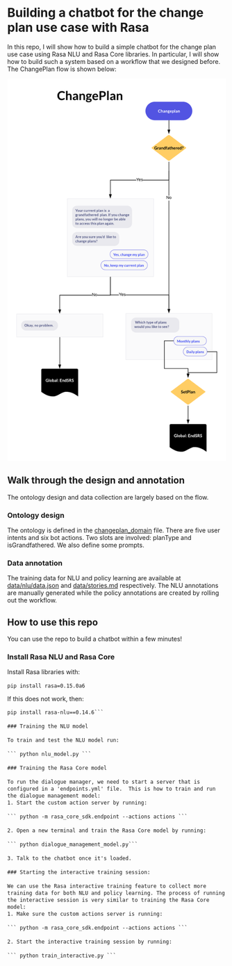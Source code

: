 # Building a chatbot for the change plan use case with Rasa

In this repo, I will show how to build a simple chatbot for the change plan use case using Rasa NLU and Rasa Core libraries. In particular, I will show how to build such a system based on a workflow that we designed before. The ChangePlan flow is shown below:

![alt text](changeplan.png)

## Walk through the design and annotation

The ontology design and data collection are largely based on the flow.

### Ontology design

The ontology is defined in the [changeplan_domain](changplan_domain.yml) file. There are five user intents and six bot actions. Two slots are involved: planType and isGrandfathered. We also define some prompts.

### Data annotation

The training data for NLU and policy learning are available at [data/nlu/data.json](data/nlu/data.json) and [data/stories.md](data/stories.md) respectively. The NLU annotations are manually generated while the policy annotations are created by rolling out the workflow.

## How to use this repo

You can use the repo to build a chatbot within a few minutes!

### Install Rasa NLU and Rasa Core

Install Rasa libraries with:

```pip install rasa=0.15.0a6```

If this does not work, then:

```pip install rasa-core==0.13.2
pip install rasa-nlu==0.14.6```

### Training the NLU model

To train and test the NLU model run:  

``` python nlu_model.py ```

### Training the Rasa Core model

To run the dialogue manager, we need to start a server that is configured in a 'endpoints.yml' file.  This is how to train and run the dialogue management model:  
1. Start the custom action server by running:  

``` python -m rasa_core_sdk.endpoint --actions actions ```  

2. Open a new terminal and train the Rasa Core model by running:  

``` python dialogue_management_model.py```  
 
3. Talk to the chatbot once it's loaded.  

### Starting the interactive training session:

We can use the Rasa interactive training feature to collect more training data for both NLU and policy learning. The process of running the interactive session is very similar to training the Rasa Core model:
1. Make sure the custom actions server is running:  

``` python -m rasa_core_sdk.endpoint --actions actions ```  

2. Start the interactive training session by running:  

``` python train_interactive.py ```  




